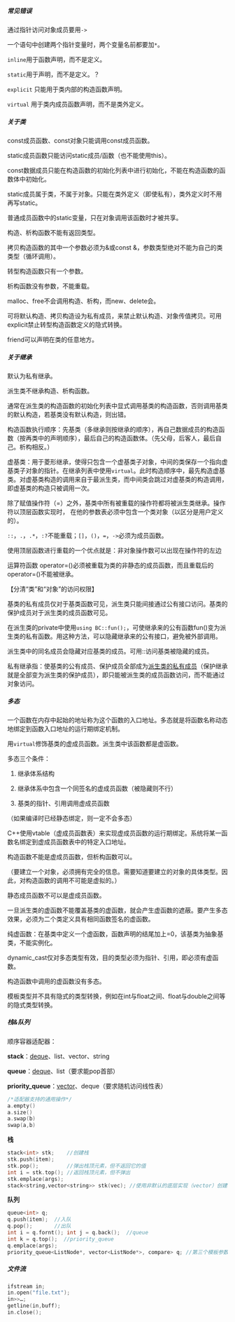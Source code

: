 ##### 常见错误

通过指针访问对象成员要用`->`

一个语句中创建两个指针变量时，两个变量名前都要加`*`。

`inline`用于函数声明，而不是定义。

`static`用于声明，而不是定义。？

`explicit` 只能用于类内部的构造函数声明。

`virtual` 用于类内成员函数声明，而不是类外定义。

##### 关于类

const成员函数、const对象只能调用const成员函数。

static成员函数只能访问static成员/函数（也不能使用this）。

const数据成员只能在构造函数的初始化列表中进行初始化，不能在构造函数的函数体中初始化。

static成员属于类，不属于对象。只能在类外定义（即使私有），类外定义时不用再写static。

普通成员函数中的static变量，只在对象调用该函数时才被共享。

构造、析构函数不能有返回类型。

拷贝构造函数的其中一个参数必须为&或const &，参数类型绝对不能为自己的类类型（循环调用）。

转型构造函数只有一个参数。

析构函数没有参数，不能重载。

malloc、free不会调用构造、析构，而new、delete会。

可将默认构造、拷贝构造设为私有成员，来禁止默认构造、对象传值拷贝。可用explicit禁止转型构造函数定义的隐式转换。

friend可以声明在类的任意地方。

##### 关于继承

默认为私有继承。

派生类不继承构造、析构函数。

通常在派生类的构造函数的初始化列表中显式调用基类的构造函数，否则调用基类的默认构造，若基类没有默认构造，则出错。

构造函数执行顺序：先基类（多继承则按继承的顺序），再自己数据成员的构造函数（按再类中的声明顺序），最后自己的构造函数体。（先父母，后客人，最后自己。析构相反。）

虚基类：用于菱形继承，使得只包含一个虚基类子对象，中间的类保存一个指向虚基类子对象的指针。在继承列表中使用`virtual`。此时构造顺序中，最先构造虚基类。对虚基类构造的调用来自于最派生类，而中间类会跳过对虚基类的构造调用，即虚基类的构造只被调用一次。

除了赋值操作符（=）之外，基类中所有被重载的操作符都将被派生类继承。操作符以顶层函数实现时， 在他的参数表必须中包含一个类对象（以区分是用户定义的）。 

`::`，`.`，`.*`，`:?`不能重载；`[]`，`()`，`=`，`->`必须为成员函数。

使用顶层函数进行重载的一个优点就是：非对象操作数可以出现在操作符的左边

运算符函数 operator=()必须被重载为类的非静态的成员函数，而且重载后的operator=()不能被继承。

【分清“类”和“对象”的访问权限】

基类的私有成员仅对于基类函数可见，派生类只能间接通过公有接口访问。基类的保护成员对于派生类的成员函数可见。

在派生类的private中使用`using BC::fun();`，可使继承来的公有函数fun()变为派生类的私有函数。用这种方法，可以隐藏继承来的公有接口，避免被外部调用。

派生类中的同名成员会隐藏对应基类的成员。可用::访问基类被隐藏的成员。

私有继承指：使基类的公有成员、保护成员全部成为<u>派生类的私有成员</u>（保护继承就是全部变为派生类的保护成员），即只能被派生类的成员函数访问，而不能通过对象访问。

##### 多态

一个函数在内存中起始的地址称为这个函数的入口地址。多态就是将函数名称动态地绑定到函数入口地址的运行期绑定机制。

用`virtual`修饰基类的虚成员函数。派生类中该函数都是虚函数。

多态三个条件：

1. 继承体系结构

2. 继承体系中包含一个同签名的虚成员函数（被隐藏则不行）

3. 基类的指针、引用调用虚成员函数

（如果编译时已经静态绑定，则一定不会多态）

C++使用vtable（虚成员函数表）来实现虚成员函数的运行期绑定。系统将某一函数名绑定到虚成员函数表中的特定入口地址。

构造函数不能是虚成员函数，但析构函数可以。

（要建立一个对象，必须拥有完全的信息。需要知道要建立的对象的具体类型。因此，对构造函数的调用不可能是虚拟的。）

静态成员函数不可以是虚成员函数。

一旦派生类的虚函数不能覆盖基类的虚函数，就会产生虚函数的遮蔽。要产生多态效果，必须为二个类定义具有相同函数签名的虚函数。

纯虚函数：在基类中定义一个虚函数，函数声明的结尾加上=0，该基类为抽象基类，不能实例化。

dynamic_cast仅对多态类型有效，目的类型必须为指针、引用，即必须有虚函数。

构造函数中调用的虚函数没有多态。

模板类型并不具有隐式的类型转换，例如在int与float之间、float与double之间等的隐式类型转换。



##### 栈&队列

顺序容器适配器：

**stack**：<u>deque</u>、list、vector、string

**queue**：<u>deque</u>、list（要求能pop首部）

**priority_queue**：<u>vector</u>、deque（要求随机访问线性表）

```c++
/*适配器支持的通用操作*/
a.empty()
a.size()
a.swap(b)
swap(a,b)
```

**栈**

```c++
stack<int> stk;    //创建栈
stk.push(item);
stk.pop();         //弹出栈顶元素，但不返回它的值
int i = stk.top(); //返回栈顶元素，但不弹出
stk.emplace(args);
stack<string,vector<string>> stk(vec); //使用非默认的底层实现（vector）创建栈
```

**队列**

<queue>

```c++
queue<int> q;
q.push(item);  //入队
q.pop();       //出队
int i = q.fornt(); int j = q.back();  //queue
int k = q.top();  //priority_queue
q.emplace(args);
priority_queue<ListNode*, vector<ListNode*>, compare> q; //第三个模板参数为比较谓语（compare是类，包含一个public的重载的operator()比较函数，若进行>比较，则生成升序序列，出队的是最小值）
```

##### 文件流

<fstream>

```c++
ifstream in;
in.open("file.txt");
in>>…;
getline(in,buff);
in.close();
```

